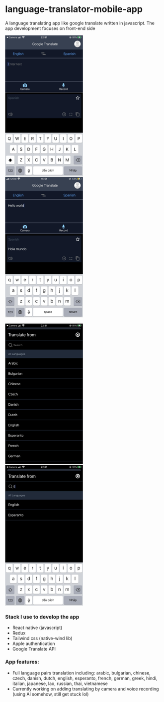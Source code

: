 # language-translator-mobile-app
A language translating app like google translate written in javascript. The app development focuses on front-end side

>

<img src="assets/mainScreen.jpg" width="250" height="450"> &nbsp; &nbsp; <img src="assets/translate func.jpg" width="250" height="450"> <br /> <br />
<img src="assets/langList.jpg" width="250" height="450"> &nbsp; &nbsp;<img src="assets/langsort.jpg" width="250" height="450">


### Stack I use to develop the app
- React native (javascript)
- Redux
- Tailwind css (native-wind lib)
- Apple authentication
- Google Translate API
> 

### App features: 
- Full language pairs translation including: arabic, bulgarian, chinese, czech, danish, dutch, english, esperanto, french, german, greek, hindi, italian, japanese, lao, russian, thai, vietnamese
- Currently working on adding translating by camera and voice recording (using AI somehow, still get stuck lol)




